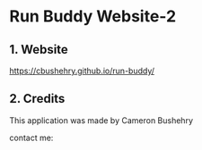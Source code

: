 # Run Buddy Website-2

## 1. Website
https://cbushehry.github.io/run-buddy/

## 2. Credits
This application was made by Cameron Bushehry

contact me:

